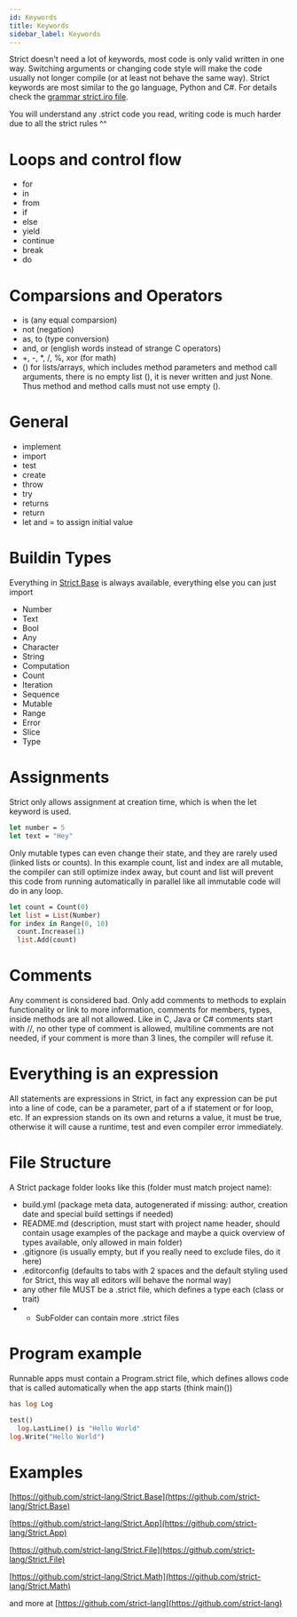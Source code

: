 ```yaml
---
id: Keywords
title: Keywords
sidebar_label: Keywords
---
```


Strict doesn't need a lot of keywords, most code is only valid written in one way. Switching arguments or changing code style will make the code usually not longer compile (or at least not behave the same way). Strict keywords are most similar to the go language, Python and C#. For details check the [grammar strict.iro file](https://github.com/strict-lang/sdk/blob/master/grammar/strict.iro).

You will understand any .strict code you read, writing code is much harder due to all the strict rules ^^

# Loops and control flow

- for
- in
- from
- if
- else
- yield
- continue
- break
- do

# Comparsions and Operators

- is (any equal comparsion)
- not (negation)
- as, to (type conversion)
- and, or (english words instead of strange C operators)
- +, -, \*, /, %, xor (for math)
- () for lists/arrays, which includes method parameters and method call arguments, there is no empty list (), it is never written and just None. Thus method and method calls must not use empty ().

# General

- implement
- import
- test
- create
- throw
- try
- returns
- return
- let and = to assign initial value

# Buildin Types

Everything in [Strict.Base](https://github.com/strict-lang/Strict.Base/tree/master/src) is always available, everything else you can just import

- Number
- Text
- Bool
- Any
- Character
- String
- Computation
- Count
- Iteration
- Sequence
- Mutable
- Range
- Error
- Slice
- Type

# Assignments

Strict only allows assignment at creation time, which is when the let keyword is used.

```ocaml
let number = 5
let text = "Hey"
```

Only mutable types can even change their state, and they are rarely used (linked lists or counts). In this example count, list and index are all mutable, the compiler can still optimize index away, but count and list will prevent this code from running automatically in parallel like all immutable code will do in any loop.

```ocaml
let count = Count(0)
let list = List(Number)
for index in Range(0, 10)
  count.Increase(1)
  list.Add(count)
```

# Comments

Any comment is considered bad. Only add comments to methods to explain functionality or link to more information, comments for members, types, inside methods are all not allowed. Like in C, Java or C# comments start with //, no other type of comment is allowed, multiline comments are not needed, if your comment is more than 3 lines, the compiler will refuse it.

# Everything is an expression

All statements are expressions in Strict, in fact any expression can be put into a line of code, can be a parameter, part of a if statement or for loop, etc. If an expression stands on its own and returns a value, it must be true, otherwise it will cause a runtime, test and even compiler error immediately.

# File Structure

A Strict package folder looks like this (folder must match project name):

- build.yml (package meta data, autogenerated if missing: author, creation date and special build settings if needed)
- README.md (description, must start with project name header, should contain usage examples of the package and maybe a quick overview of types available, only allowed in main folder)
- .gitignore (is usually empty, but if you really need to exclude files, do it here)
- .editorconfig (defaults to tabs with 2 spaces and the default styling used for Strict, this way all editors will behave the normal way)
- any other file MUST be a .strict file, which defines a type each (class or trait)
- - SubFolder can contain more .strict files

# Program example

Runnable apps must contain a Program.strict file, which defines allows code that is called automatically when the app starts (think main())

```ocaml
has log Log

test()
  log.LastLine() is "Hello World"
log.Write("Hello World")
```

# Examples

[https://github.com/strict-lang/Strict.Base](https://github.com/strict-lang/Strict.Base)

[https://github.com/strict-lang/Strict.App](https://github.com/strict-lang/Strict.App)

[https://github.com/strict-lang/Strict.File](https://github.com/strict-lang/Strict.File)

[https://github.com/strict-lang/Strict.Math](https://github.com/strict-lang/Strict.Math)

and more at [https://github.com/strict-lang](https://github.com/strict-lang)
